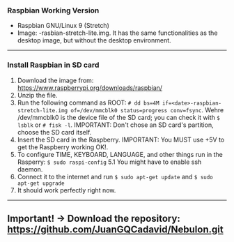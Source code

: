 ### Raspbian Working Version

- Raspbian GNU/Linux 9 (Stretch)
- Image: <date>-rasbian-stretch-lite.img. It has the same functionalities as the desktop image, but without the desktop environment.

-------------------------------

### Install Raspbian in SD card

1. Download the image from: https://www.raspberrypi.org/downloads/raspbian/
2. Unzip the file.
3. Run the following command as ROOT:
``` # dd bs=4M if=<date>-raspbian-stretch-lite.img of=/dev/mmcblk0 status=progress conv=fsync ```. Wehre /dev/mmcblk0 is the device file of the SD card; you can check it with ``` $ lsblk ``` or ``` # fisk -l ```. IMPORTANT: Don't chose an SD card's partition, choose the SD card itself.
4. Insert the SD card in the Raspberry. IMPORTANT: You MUST use +5V to get the Raspberry working OK!.
5. To configure TIME, KEYBOARD, LANGUAGE, and other things run in the Rasperry: ``` $ sudo raspi-config ```
   5.1 You might have to enable ssh daemon.
6. Connect it to the internet and run ``` $ sudo apt-get update ``` and ``` $ sudo apt-get upgrade ```
7. It should work perfectly right now.

--------------------------------

## Important! -> Download the repository: https://github.com/JuanGQCadavid/Nebulon.git
